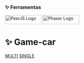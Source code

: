 ### :sparkles: Ferramentas
<img src="https://mlohr.com/wp-content/uploads/2013/05/peerjs_logo-300x90.png" width="120" height="30" alt="PeerJS Logo"> <img src="https://cdn.phaser.io/images/logo/phaser-pixel-large-shaded.png" width="120" height="30" alt="Phaser Logo">



# :sparkles: Game-car

[MULTI](https://tonicjunior.github.io/game-car)
[SINGLE](https://tonicjunior.github.io/game-car/?single)
